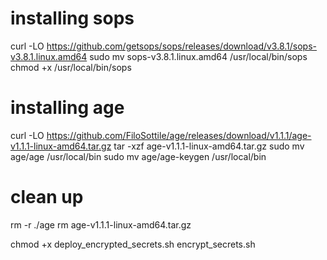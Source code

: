 # installing sops
curl -LO https://github.com/getsops/sops/releases/download/v3.8.1/sops-v3.8.1.linux.amd64
sudo mv sops-v3.8.1.linux.amd64 /usr/local/bin/sops
chmod +x /usr/local/bin/sops

# installing age
curl -LO https://github.com/FiloSottile/age/releases/download/v1.1.1/age-v1.1.1-linux-amd64.tar.gz
tar -xzf age-v1.1.1-linux-amd64.tar.gz
sudo mv age/age /usr/local/bin
sudo mv age/age-keygen /usr/local/bin

# clean up
rm -r ./age
rm age-v1.1.1-linux-amd64.tar.gz

chmod +x deploy_encrypted_secrets.sh encrypt_secrets.sh
